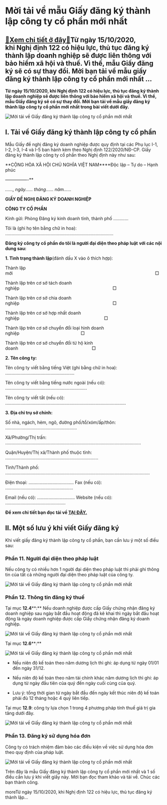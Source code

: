 Mời tải về mẫu Giấy đăng ký thành lập công ty cổ phần mới nhất
==============================================================

[:gift:Xem chi tiết ở đây:gift:](https://hddtvn.com/moi-tai-ve-mau-giay-dang-ky-thanh-lap-cong-ty-co-phan-moi-nhat/)Từ ngày 15/10/2020, khi Nghị định 122 có hiệu lực, thủ tục đăng ký thành lập doanh nghiệp sẽ được liên thông với bảo hiểm xã hội và thuế. Vì thế, mẫu Giấy đăng ký sẽ có sự thay đổi. Mời bạn tải về mẫu giấy đăng ký thành lập công ty cổ phần mới nhất …
----------------------------------------------------------------------------------------------------------------------------------------------------------------------------------------------------------------------------------------------------------

**Từ ngày 15/10/2020, khi Nghị định 122 có hiệu lực, thủ tục đăng ký thành lập doanh nghiệp sẽ được liên thông với bảo hiểm xã hội và thuế. Vì thế, mẫu Giấy đăng ký sẽ có sự thay đổi. Mời bạn tải về mẫu giấy đăng ký thành lập công ty cổ phần mới nhất trong bài viết dưới đây.**


![Mời tải về Giấy đăng ký thành lập công ty cổ phần mới nhất](https://hddtvn.com/wp-content/uploads/2021/01/cong-ty-co-phan.jpg "Mời tải về Giấy đăng ký thành lập công ty cổ phần mới nhất")


I. Tải về Giấy đăng ký thành lập công ty cổ phần
------------------------------------------------


Mẫu Giấy đề nghị đăng ký doanh nghiệp được quy định tại các Phụ lục I-1, I-2, I-3, I-4 và I-5 ban hành kèm theo Nghị định 122/2020/NĐ-CP. Giấy đăng ký thành lập công ty cổ phần theo Nghị định này như sau:


**CỘNG HÒA XÃ HỘI CHỦ NGHĨA VIỆT NAM****Độc lập – Tự do – Hạnh phúc  

—————-**


*……, ngày…… tháng…… năm……*


**GIẤY ĐỀ NGHỊ ĐĂNG KÝ DOANH NGHIỆP**


**CÔNG TY CỔ PHẦN**


Kính gửi: Phòng Đăng ký kinh doanh tỉnh, thành phố …………


Tôi là (ghi họ tên bằng chữ in hoa): …………………………………………………………………………..


**Đăng ký công ty cổ phần do tôi là người đại diện theo pháp luật** **với các nội dung sau:**


**1. Tình trạng thành lập**(đánh dấu X vào ô thích hợp):


Thành lập mới                                                                                                                    □


Thành lập trên cơ sở tách doanh nghiệp                                                                            □


Thành lập trên cơ sở chia doanh nghiệp                                                                            □


Thành lập trên cơ sở hợp nhất doanh nghiệp                                                                     □


Thành lập trên cơ sở chuyển đổi loại hình doanh nghiệp                                                  □


Thành lập trên cơ sở chuyển đổi từ hộ kinh doanh                                                            □


**2. Tên công ty:**


Tên công ty viết bằng tiếng Việt (ghi bằng chữ in hoa): ……………………………………………….


Tên công ty viết bằng tiếng nước ngoài (nếu có): ………………………………………………………..


Tên công ty viết tắt (nếu có): ……………………………………………………………………………………


**3. Địa chỉ trụ sở chính:**


Số nhà, ngách, hẻm, ngõ, đường phố/tổ/xóm/ấp/thôn: …………………………………………………


Xã/Phường/Thị trấn: ………………………………………………………………………………………………


Quận/Huyện/Thị xã/Thành phố thuộc tỉnh: ………………………………………………………………..


Tỉnh/Thành phố: …………………………………………………………………………………………………….


Điện thoại: ……………………………… Fax (nếu có): ………………………………………………


Email (nếu có): ………………………… Website (nếu có): …………………………………………


**Để xem chi tiết bạn đọc tải về [TẠI ĐÂY.](https://drive.google.com/file/d/1T9aIRfLeELxVabj4K7KZ5p9WGDg9KRHu/view?usp=sharing)**


II. Một số lưu ý khi viết Giấy đăng ký
--------------------------------------


Khi viết giấy đăng ký thành lập công ty cổ phần, bạn cần lưu ý một số điều sau:


### Phần **11. Người đại diện theo pháp luật**


Nếu công ty có nhiều hơn 1 người đại diện theo pháp luật thì phải ghi thông tin của tất cả những người đại diện theo pháp luật của công ty.


![Mời tải về Giấy đăng ký thành lập công ty cổ phần mới nhất](https://hddtvn.com/wp-content/uploads/2021/01/l28.png "Mời tải về Giấy đăng ký thành lập công ty cổ phần mới nhất")


### Phần **12. Thông tin đăng ký thuế**


Tại mục **12.4****:** Nếu doanh nghiệp được cấp Giấy chứng nhận đăng ký doanh nghiệp sau ngày bắt đầu hoạt động đã kê khai thì ngày bắt đầu hoạt động là ngày doanh nghiệp được cấp Giấy chứng nhận đăng ký doanh nghiệp.


![Mời tải về Giấy đăng ký thành lập công ty cổ phần mới nhất](https://hddtvn.com/wp-content/uploads/2021/01/l29.png "Mời tải về Giấy đăng ký thành lập công ty cổ phần mới nhất")


Tại mục **12.6****:**


![Mời tải về Giấy đăng ký thành lập công ty cổ phần mới nhất](https://hddtvn.com/wp-content/uploads/2021/01/l30.png "Mời tải về Giấy đăng ký thành lập công ty cổ phần mới nhất")


+ Nếu niên độ kế toán theo năm dương lịch thì ghi: áp dụng từ ngày 01/01 đến ngày 31/12.


+ Nếu niên độ kế toán theo năm tài chính khác năm dương lịch thì ghi: áp dụng từ ngày đầu tiên của quý đến ngày cuối cùng của quý.


+ Lưu ý: tổng thời gian từ ngày bắt đầu đến ngày kết thúc niên độ kế toán phải đủ 12 tháng hoặc 4 quý liên tiếp.


Tại mục **12.9**: công ty lựa chọn 1 trong 4 phương pháp tính thuế giá trị gia tăng dưới đây.


![](https://hddtvn.com/wp-content/uploads/2021/01/l31.png "Mời tải về Giấy đăng ký thành lập công ty cổ phần mới nhất")


### Phần **13. Đăng ký sử dụng hóa đơn**


Công ty có trách nhiệm đảm bảo các điều kiện về việc sử dụng hóa đơn theo quy định của pháp luật.


![](https://hddtvn.com/wp-content/uploads/2021/01/l32.png "Mời tải về Giấy đăng ký thành lập công ty cổ phần mới nhất")


Trên đây là mẫu Giấy đăng ký thành lập công ty cổ phần mới nhất và 1 số điều cần lưu ý khi viết giấy này. Mời bạn đọc tham khảo và tải về. Chúc các bạn thành công.


moreTừ ngày 15/10/2020, khi Nghị định 122 có hiệu lực, thủ tục đăng ký thành lập…

